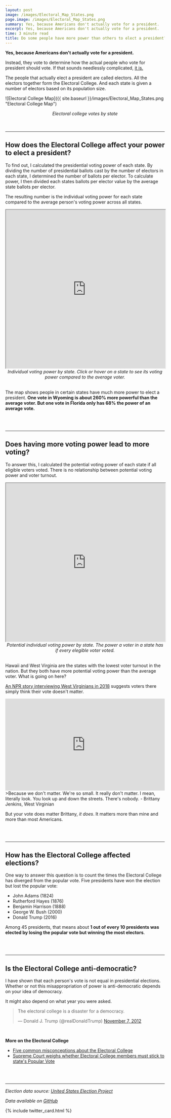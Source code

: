 ```yaml
---
layout: post
image: /images/Electoral_Map_States.png
page.image: /images/Electoral_Map_States.png
summary: Yes, because Americans don't actually vote for a president.
excerpt: Yes, because Americans don't actually vote for a president.
time: 3 minute read
title: Do some people have more power than others to elect a president?
---
```

**Yes, because Americans don't actually vote for a president.**

Instead, they vote to determine how the actual people who vote for president should vote. If that sounds needlessly complicated, [it is.](https://www.history.com/news/the-history-of-the-electoral-college-debate)

The people that actually elect a president are called electors. All the electors together form the Electoral College. And each state is given a number of electors based on its population size.

![Electoral College Map]({{ site.baseurl }}/images/Electoral_Map_States.png "Electoral College Map")
<div align="center"><em>Electoral college votes by state</em></div>

<br>
<br>

***

## How does the Electoral College affect your power to elect a president?

To find out, I calculated the presidential voting power of each state. By dividing the number of presidential ballots cast by the number of electors in each state, I determined the number of ballots per elector. To calculate power, I then divided each states ballots per elector value by the average state ballots per elector.
 
The resulting number is the individual voting power for each state compared to the average person's voting power across all states.

<iframe src="https://public.tableau.com/views/PersonalVotingPowerMap/Map?:showVizHome=no&:embed=true" width="100%" height="500"></iframe>
<div align="center"><em>Individual voting power by state. Click or hover on a state to see its voting power compared to the average voter.</em></div>

<br>

The map shows people in certain states have much more power to elect a president. **One vote in Wyoming is about 260% more powerful than the average voter. But one vote in Florida only has 68% the power of an average vote.**

<br>
<br>

***

## Does having more voting power lead to more voting?

To answer this, I calculated the potential voting power of each state if all eligible voters voted. There is no relationship between potential voting power and voter turnout.

<iframe src="https://public.tableau.com/views/Percentvs_Potential/Sheet2?:showVizHome=no&:embed=true" width="100%" height="500"></iframe>
<div align="center"><em>Potential individual voting power by state. The power a voter in a state has if every elegible voter voted.</em></div>

<br>

Hawaii and West Virginia are the states with the lowest voter turnout in the nation. But they both have more potential voting power than the average voter. What is going on here?

[An NPR story interviewing West Virginians in 2018](https://www.npr.org/2018/09/10/646422511/what-some-west-virginia-residents-have-to-say-on-why-they-dont-vote) suggests voters there simply think their vote doesn't matter.

<iframe src="https://www.npr.org/player/embed/646422511/646422512" width="100%" height="290" frameborder="0" scrolling="no" title="NPR embedded audio player"></iframe>
>Because we don't matter. We're so small. It really don't matter. I mean, literally look. You look up and down the streets. There's nobody. - Brittany Jenkins, West Virginian

But your vote does matter Brittany, *it does*. It matters more than mine and more than most Americans.

<br>
<br>

***

## How has the Electoral College affected elections?

One way to answer this question is to count the times the Electoral College has diverged from the popular vote. Five presidents have won the election but lost the popular vote:

* John Adams (1824)
* Rutherford Hayes (1876)
* Benjamin Harrison (1888)
* George W. Bush (2000)
* Donald Trump (2016)

Among 45 presidents, that means about **1 out of every 10 presidents was elected by losing the popular vote but winning the most electors**.

<br>
<br>

***

## Is the Electoral College anti-democratic?

I have shown that each person's vote is not equal in presidential elections. Whether or not this misappropriation of power is anti-democratic depends on your idea of democracy.

It might also depend on what year you were asked.

<blockquote class="twitter-tweet"><p lang="en" dir="ltr">The electoral college is a disaster for a democracy.</p>&mdash; Donald J. Trump (@realDonaldTrump) <a href="https://twitter.com/realDonaldTrump/status/266038556504494082?ref_src=twsrc%5Etfw">November 7, 2012</a></blockquote> <script async src="https://platform.twitter.com/widgets.js" charset="utf-8"></script>

<br>

**More on the Electoral College**
* [Five common misconceptions about the Electoral College](https://www.theatlantic.com/ideas/archive/2019/11/five-common-misconceptions-about-electoral-college/602596/)
* [Supreme Court weighs whether Electoral College members must stick to state's Popular Vote](https://www.wsj.com/articles/supreme-court-to-weigh-whether-electoral-college-members-must-stick-to-states-popular-vote-11589362201)

<br>
<br>

***

*Election data source: [United States Election Project](http://www.electproject.org)*

*Data available on [GitHub](https://github.com/waltscience/votepower)*
<br>

{% include twitter_card.html %}
